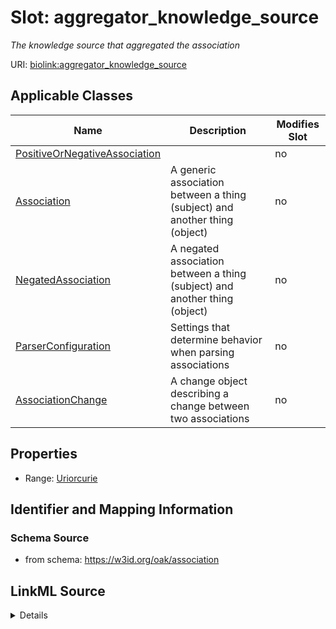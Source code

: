 

# Slot: aggregator_knowledge_source


_The knowledge source that aggregated the association_



URI: [biolink:aggregator_knowledge_source](https://w3id.org/biolink/vocab/aggregator_knowledge_source)



<!-- no inheritance hierarchy -->





## Applicable Classes

| Name | Description | Modifies Slot |
| --- | --- | --- |
| [PositiveOrNegativeAssociation](PositiveOrNegativeAssociation.md) |  |  no  |
| [Association](Association.md) | A generic association between a thing (subject) and another thing (object) |  no  |
| [NegatedAssociation](NegatedAssociation.md) | A negated association between a thing (subject) and another thing (object) |  no  |
| [ParserConfiguration](ParserConfiguration.md) | Settings that determine behavior when parsing associations |  no  |
| [AssociationChange](AssociationChange.md) | A change object describing a change between two associations |  no  |







## Properties

* Range: [Uriorcurie](Uriorcurie.md)





## Identifier and Mapping Information







### Schema Source


* from schema: https://w3id.org/oak/association




## LinkML Source

<details>
```yaml
name: aggregator_knowledge_source
description: The knowledge source that aggregated the association
from_schema: https://w3id.org/oak/association
rank: 1000
slot_uri: biolink:aggregator_knowledge_source
alias: aggregator_knowledge_source
domain_of:
- PositiveOrNegativeAssociation
- ParserConfiguration
- AssociationChange
range: uriorcurie

```
</details>